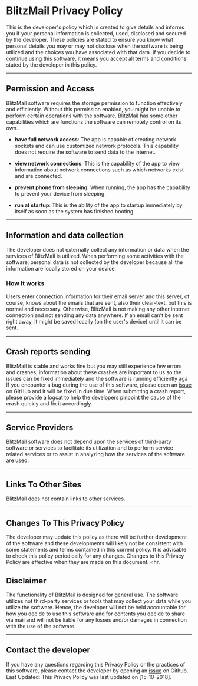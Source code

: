 # BlitzMail Privacy Policy
This is the developer's policy which is created to give details and informs you if your personal information is collected, used, disclosed and secured by the developer. These policies are stated to ensure you know what personal details you may or may not disclose when the software is being utilized and the choices you have associated with that data. If you decide to continue using this software, it means you accept all terms and conditions stated by the developer in this policy. <hr>

## Permission and Access

BlitzMail software requires the storage permission to function effectively and efficiently. Without this permission enabled, you might be unable to perform certain operations with the software.
BlitzMail has some other capabilities which are functions the software can remotely control on its own.

- **have full network access**: The app is capable of creating network sockets and can use customized network protocols. This capability does not require the software to send data to the internet.

- **view network connections**: This is the capability of the app to view information about network connections such as which networks exist and are connected.

- **prevent phone from sleeping**: When running, the app has the capability to prevent your device from sleeping.  

- **run at startup**: This is the ability of the app to startup immediately by itself as soon as the system has finished booting.

<hr>

## Information and data collection

The developer does not externally collect any information or data when the services of BlitzMail is utilized. When performing some activities with the software, personal data is not collected by the developer because all the information are locally stored on your device. 
### How it works
Users enter connection information for their email server and this server, of course, knows about the emails that are sent, also their clear-text, but this is normal and necessary. Otherwise, BlitzMail is not making any other internet connection and not sending any data anywhere.
If an email can't be sent right away, it might be saved locally (on the user's device) until it can be sent.

<hr>

## Crash reports sending

BlitzMail is stable and works fine but you may still experience few errors and crashes, information about these crashes are important to us so the issues can be fixed immediately and the software is running efficiently aga
If you encounter a bug during the use of this software, please open an [issue](https://github.com/grote/BlitzMail/issues/new) on GitHub and it will be fixed in due time. When submitting a crash report, please provide a logcat to help the developers pinpoint the cause of the crash quickly and fix it accordingly. <hr>

## Service Providers

BlitzMail software does not depend upon the services of third-party software or services to facilitate its utilization and to perform service-related services or to assist in analyzing how the services of the software are used. <hr>


## Links To Other Sites

BlitzMail does not contain links to other services. <hr>

## Changes To This Privacy Policy

The developer may update this policy as there will be further development of the software and these developments will likely not be consistent with some statements and terms contained in this current policy.
It is advisable to check this policy periodically for any changes. Changes to this Privacy Policy are effective when they are made on this document. <hr.

## Disclaimer

The functionality of BlitzMail is designed for general use. The software utilizes not third-party services or tools that may collect your data while you utilize the software. Hence, the developer will not be held accountable for how you decide to use this software and for contents you decide to share via mail and will not be liable for any losses and/or damages in connection with the use of the software. <hr>


## Contact the developer

If you have any questions regarding this Privacy Policy or the practices of this software, please contact the developer by opening an [issue](https://github.com/grote/BlitzMail/issues/new) on Github.
Last Updated: This Privacy Policy was last updated on [15-10-2018].
 
